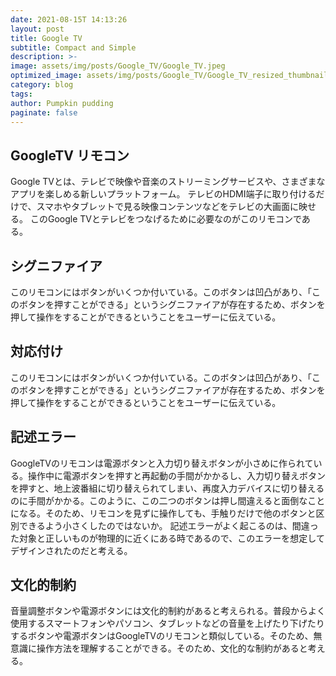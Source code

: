 ```yaml
---
date: 2021-08-15T 14:13:26
layout: post
title: Google TV 
subtitle: Compact and Simple
description: >-
image: assets/img/posts/Google_TV/Google_TV.jpeg
optimized_image: assets/img/posts/Google_TV/Google_TV_resized_thumbnail.jpeg
category: blog
tags: 
author: Pumpkin pudding
paginate: false
---
```


## GoogleTV リモコン

Google TVとは、テレビで映像や音楽のストリーミングサービスや、さまざまなアプリを楽しめる新しいプラットフォーム。
テレビのHDMI端子に取り付けるだけで、スマホやタブレットで見る映像コンテンツなどをテレビの大画面に映せる。
このGoogle TVとテレビをつなげるために必要なのがこのリモコンである。

## シグニファイア

このリモコンにはボタンがいくつか付いている。このボタンは凹凸があり、「このボタンを押すことができる」というシグニファイアが存在するため、ボタンを押して操作をすることができるということをユーザーに伝えている。

## 対応付け

このリモコンにはボタンがいくつか付いている。このボタンは凹凸があり、「このボタンを押すことができる」というシグニファイアが存在するため、ボタンを押して操作をすることができるということをユーザーに伝えている。


## 記述エラー

GoogleTVのリモコンは電源ボタンと入力切り替えボタンが小さめに作られている。操作中に電源ボタンを押すと再起動の手間がかかるし、入力切り替えボタンを押すと、地上波番組に切り替えられてしまい、再度入力デバイスに切り替えるのに手間がかかる。このように、この二つのボタンは押し間違えると面倒なことになる。そのため、リモコンを見ずに操作しても、手触りだけで他のボタンと区別できるよう小さくしたのではないか。
記述エラーがよく起こるのは、間違った対象と正しいものが物理的に近くにある時であるので、このエラーを想定してデザインされたのだと考える。


## 文化的制約

音量調整ボタンや電源ボタンには文化的制約があると考えられる。普段からよく使用するスマートフォンやパソコン、タブレットなどの音量を上げたり下げたりするボタンや電源ボタンはGoogleTVのリモコンと類似している。そのため、無意識に操作方法を理解することができる。そのため、文化的な制約があると考える。